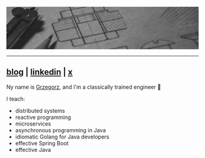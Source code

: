 ![](./banner.jpg)

----

## [blog](https://4comprehension.com) | [linkedin](https://www.linkedin.com/in/gpiwowarek/) | [x](https://x.com/pivovarit)

Ny name is [Grzegorz](https://youtu.be/JUFlIW_m33I), and I'm a classically trained engineer 👋


I teach:
- distributed systems
- reactive programming
- microservices
- asynchronous programming in Java
- idiomatic Golang for Java developers
- effective Spring Boot
- effective Java


